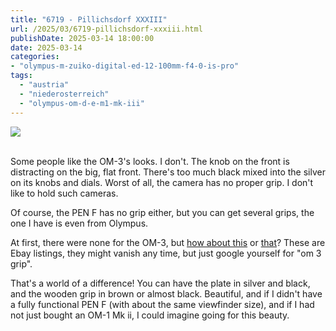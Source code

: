 ```yaml
---
title: "6719 - Pillichsdorf XXXIII"
url: /2025/03/6719-pillichsdorf-xxxiii.html
publishDate: 2025-03-14 18:00:00
date: 2025-03-14
categories:
- "olympus-m-zuiko-digital-ed-12-100mm-f4-0-is-pro"
tags:
  - "austria"
  - "niederosterreich"
  - "olympus-om-d-e-m1-mk-iii"
---
```

<div class="container">
<div class="center"><a target="_blank" href="https://d25zfm9zpd7gm5.cloudfront.net/1200x1200/2020/20200920_111112_lr.jpg"><img class="webfeedsFeaturedVisual" src="https://d25zfm9zpd7gm5.cloudfront.net/0600x0600/2020/20200920_111112_lr.jpg" /></a></div>
</div>
<br />

Some people like the OM-3's looks. I don't. The knob on the
front is distracting on the big, flat front. There's too
much black mixed into the silver on its knobs and dials.
Worst of all, the camera has no proper grip. I don't like to
hold such cameras.

Of course, the PEN F has no grip either, but you can get
several grips, the one I have is even from Olympus. 

At first, there were none for the OM-3, but [how about
this](https://www.ebay.co.uk/itm/135584234944?_trksid=p2332490.c101224.m-1)
or
[that](https://www.ebay.co.uk/itm/405587604472?_trksid=p2332490.c101224.m-1)?
These are Ebay listings, they might vanish any time, but
just google yourself for "om 3 grip".

That's a world of a difference! You can have the plate in
silver and black, and the wooden grip in brown or almost
black. Beautiful, and if I didn't have a fully functional
PEN F (with about the same viewfinder size), and if I had
not just bought an OM-1 Mk ii, I could imagine going for
this beauty.
